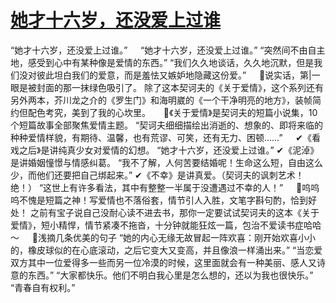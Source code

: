 # [她才十六岁，还没爱上过谁](https://github.com/platojobs/SFLOG/issues/189)

“她才十六岁，还没爱上过谁。”
ㅤ
“她才十六岁，还没爱上过谁。”
“突然间不由自主地，感受到心中有某种像是爱情的东西。”
“我们久久地谈话，久久地沉默，但是我们没对彼此坦白我们的爱意，而是羞怯又嫉妒地隐藏这份爱。”
ㅤ
🌳说实话，第|一眼是被封面的那一抹绿色吸引了。
除了这本契诃夫的《关于爱情》，这个系列还有另外两本，芥川龙之介的《罗生门》和海明崴的《一个干净明亮的地方》，装帧简约但配色考究，美到了我的心坎里。
ㅤ
🌱《关于爱情》是契诃夫的短篇小说集，10个短篇故事全部聚焦爱情主题。
“契诃夫细细描绘出消逝的、想象的、即将来临的种种爱情样貌，有期待、温馨，也有荒谬、可笑，还有无力、困顿……”
ㅤ
✔《看戏之后》是讲纯真少女对爱情的幻想。
“她才十六岁，还没爱上过谁。”
✔《泥淖》是讲婚姻憧憬与情感纠葛。
“我不了解，人何苦要结婚呢！生命这么短，自由这么少，而他们还要把自己绑起来。”
✔《不幸》是讲真爱。（契诃夫的讽刺艺术！绝！）
“这世上有许多看法，其中有整整一半属于没遭遇过不幸的人！”
ㅤ
🍈呜呜呜不愧是短篇之神！写爱情也不落俗套，情节引人入胜，文笔字斟句酌，恰到好处！
之前有宝子说自己没耐心读不进去书，那你一定要试试契诃夫的这本《关于爱情》，短小精悍，情节紧凑不拖沓，十分钟就能狂炫一篇，包治不爱读书症哈哈～
ㅤ
🌵浅摘几条优美的句子
“她的内心无缘无故冒起一阵欢喜：刚开始欢喜小小的，橡皮球似的在心底滚动，之后它变大又变高，并且像浪一样涌出来。”
“当恋爱双方其中一位爱得多一些而另一位冷漠的时候，这里面就会有一种美丽、感人又诗意的东西。”
“大家都快乐。他们不明白我心里是怎么想的，还以为我也很快乐。”
“青春自有权利。”
